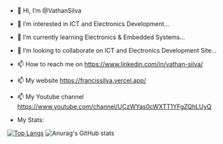 - 👋 Hi, I’m @VathanSilva
- 👀 I’m interested in ICT and Electronics Development...
- 🌱 I’m currently learning Electronics & Embedded Systems...
- 💞️ I’m looking to collaborate on ICT and Electronics Development Site...
- 📫 How to reach me on https://www.linkedin.com/in/vathan-silva/
- 📫 My website https://francissilva.vercel.app/
- 📫 My Youtube channel https://www.youtube.com/channel/UCzWYas0cWXTT1YFgZQhLUyQ



- My Stats:
  
[![Top Langs](https://github-readme-stats.vercel.app/api/top-langs/?username=vathansilva&layout=donut)](https://github.com/vathansilva/github-readme-stats) ![Anurag's GitHub stats](https://github-readme-stats.vercel.app/api?username=vathansilva&show_icons=true&theme=radical)
  


<!---
VathanSilva/VathanSilva is a ✨ special ✨ repository because its `README.md` (this file) appears on your GitHub profile.
You can click the Preview link to take a look at your changes.
--->

